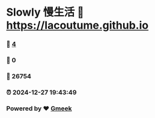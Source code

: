 # Slowly 慢生活 :link: https://lacoutume.github.io 
### :page_facing_up: [4](https://lacoutume.github.io/tag.html) 
### :speech_balloon: 0 
### :hibiscus: 26754 
### :alarm_clock: 2024-12-27 19:43:49 
### Powered by :heart: [Gmeek](https://github.com/Meekdai/Gmeek)
